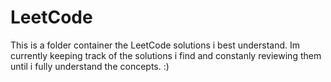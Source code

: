 # LeetCode

This is a folder container the LeetCode solutions i best understand. Im currently keeping track of the solutions i find and constanly reviewing them until i fully understand the concepts. :)
